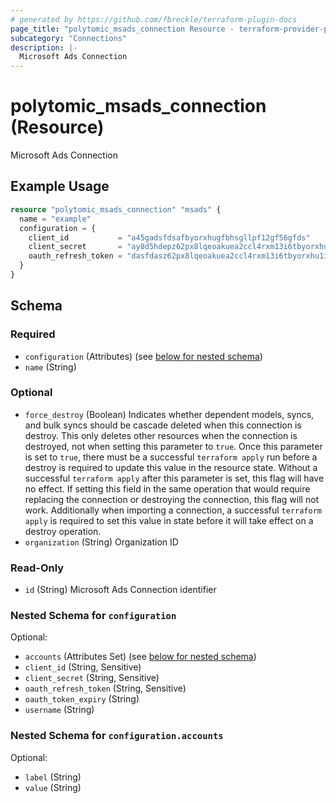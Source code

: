 ```yaml
---
# generated by https://github.com/fbreckle/terraform-plugin-docs
page_title: "polytomic_msads_connection Resource - terraform-provider-polytomic"
subcategory: "Connections"
description: |-
  Microsoft Ads Connection
---
```


# polytomic_msads_connection (Resource)

Microsoft Ads Connection

## Example Usage

```terraform
resource "polytomic_msads_connection" "msads" {
  name = "example"
  configuration = {
    client_id           = "a45gadsfdsafbyorxhugfbhsgllpf12gf56gfds"
    client_secret       = "ay8d5hdepz62px8lqeoakuea2ccl4rxm13i6tbyorxhu1i20kc8ruvksmzxq"
    oauth_refresh_token = "dasfdasz62px8lqeoakuea2ccl4rxm13i6tbyorxhu1i20kc8ruvksmzxq"
  }
}
```

<!-- schema generated by tfplugindocs -->
## Schema

### Required

- `configuration` (Attributes) (see [below for nested schema](#nestedatt--configuration))
- `name` (String)

### Optional

- `force_destroy` (Boolean) Indicates whether dependent models, syncs, and bulk syncs should be cascade deleted when this connection is destroy. This only deletes other resources when the connection is destroyed, not when setting this parameter to `true`. Once this parameter is set to `true`, there must be a successful `terraform apply` run before a destroy is required to update this value in the resource state. Without a successful `terraform apply` after this parameter is set, this flag will have no effect. If setting this field in the same operation that would require replacing the connection or destroying the connection, this flag will not work. Additionally when importing a connection, a successful `terraform apply` is required to set this value in state before it will take effect on a destroy operation.
- `organization` (String) Organization ID

### Read-Only

- `id` (String) Microsoft Ads Connection identifier

<a id="nestedatt--configuration"></a>
### Nested Schema for `configuration`

Optional:

- `accounts` (Attributes Set) (see [below for nested schema](#nestedatt--configuration--accounts))
- `client_id` (String, Sensitive)
- `client_secret` (String, Sensitive)
- `oauth_refresh_token` (String, Sensitive)
- `oauth_token_expiry` (String)
- `username` (String)

<a id="nestedatt--configuration--accounts"></a>
### Nested Schema for `configuration.accounts`

Optional:

- `label` (String)
- `value` (String)


